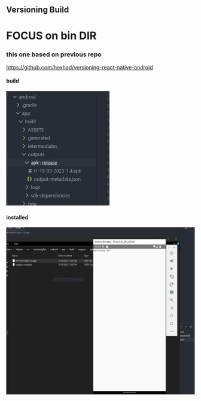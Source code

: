 ## Versioning Build

# FOCUS on bin DIR

### this one based on previous repo 
https://github.com/hexhad/versioning-react-native-android

#### build
![](/imgs/1.JPG)

#### installed
![](/imgs/2.JPG)
